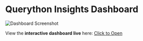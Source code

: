 # Querython Insights Dashboard

![Dashboard Screenshot]()

View the **interactive dashboard live** here: [Click to Open](https://app.powerbi.com/reportEmbed?reportId=e09cd9f5-b2d9-42c1-bc81-6c4a37a3ddfe&autoAuth=true&embeddedDemo=true)

